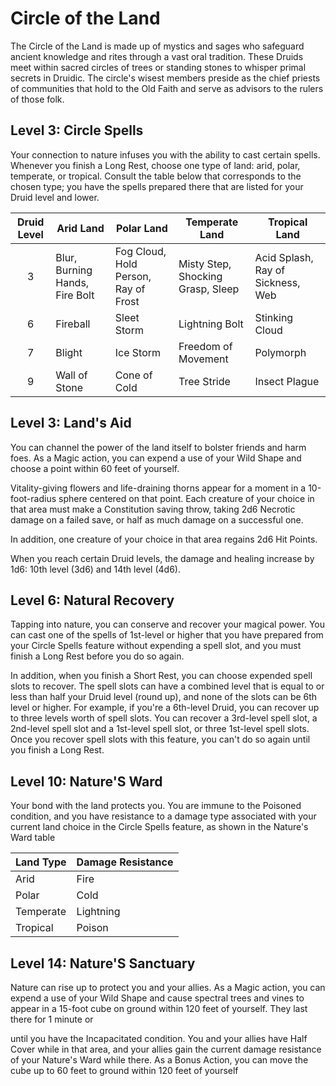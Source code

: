# Circle of the Land

The Circle of the Land is made up of mystics and sages who safeguard ancient knowledge and rites through a vast oral tradition. These Druids meet within sacred circles of trees or standing stones to whisper primal secrets in Druidic. The circle's wisest members preside as the chief priests of communities that hold to the Old Faith and serve as advisors to the rulers of those folk.

## Level 3: Circle Spells

Your connection to nature infuses you with the ability to cast certain spells. Whenever you finish a Long Rest, choose one type of land: arid, polar, temperate, or tropical. Consult the table below that corresponds to the chosen type; you have the spells prepared there that are listed for your Druid level and lower.

| Druid Level | Arid Land | Polar Land | Temperate Land | Tropical Land |
|:-:|---|---|---|---|
| 3 | Blur, Burning Hands, Fire Bolt | Fog Cloud, Hold Person, Ray of Frost | Misty Step, Shocking Grasp, Sleep | Acid Splash, Ray of Sickness, Web |
| 6 | Fireball | Sleet Storm | Lightning Bolt | Stinking Cloud |
| 7 | Blight | Ice Storm | Freedom of Movement | Polymorph |
| 9 | Wall of Stone | Cone of Cold | Tree Stride | Insect Plague |

## Level 3: Land's Aid

You can channel the power of the land itself to bolster friends and harm foes. As a Magic action, you can expend a use of your Wild Shape and choose a point within 60 feet of yourself.
 
Vitality-giving flowers and life-draining thorns appear for a moment in a 10-foot-radius sphere centered on that point. Each creature of your choice in that area must make a Constitution saving throw, taking 2d6 Necrotic damage on a failed save, or half as much damage on a successful one.

In addition, one creature of your choice in that area regains 2d6 Hit Points.

When you reach certain Druid levels, the damage and healing increase by 1d6: 10th level (3d6) and 14th level (4d6).

## Level 6: Natural Recovery

Tapping into nature, you can conserve and recover your magical power. You can cast one of the spells of 1st-level or higher that you have prepared from your Circle Spells feature without expending a spell slot, and you must finish a Long Rest before you do so again.

In addition, when you finish a Short Rest, you can choose expended spell slots to recover. The spell slots can have a combined level that is equal to or less than half your Druid level (round up), and none of the slots can be 6th level or higher. For example, if you're a 6th-level Druid, you can recover up to three levels worth of spell slots. You can recover a 3rd-level spell slot, a 2nd-level spell slot and a 1st-level spell slot, or three 1st-level spell slots. Once you recover spell slots with this feature, you can't do so again until you finish a Long Rest.

## Level 10: Nature'S Ward

Your bond with the land protects you. You are immune to the Poisoned condition, and you have resistance to a damage type associated with your current land choice in the Circle Spells feature, as shown in the Nature's Ward table

| Land Type | Damage Resistance |
|---|---|
| Arid | Fire |
| Polar | Cold |
| Temperate | Lightning |
| Tropical | Poison |

## Level 14: Nature'S Sanctuary

Nature can rise up to protect you and your allies. As a Magic action, you can expend a use of your Wild Shape and cause spectral trees and vines to appear in a 15-foot cube on ground within 120 feet of yourself. They last there for 1 minute or
 
until you have the Incapacitated condition. You and your allies have Half Cover while in that area, and your allies gain the current damage resistance of your Nature's Ward while there.
As a Bonus Action, you can move the cube up to 60 feet to ground within 120 feet of yourself



